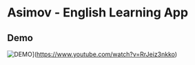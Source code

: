 # Asimov - English Learning App


## Demo


![DEMO](https://img.youtube.com/vi/RrJeiz3nkko/0.jpg)](https://www.youtube.com/watch?v=RrJeiz3nkko)
